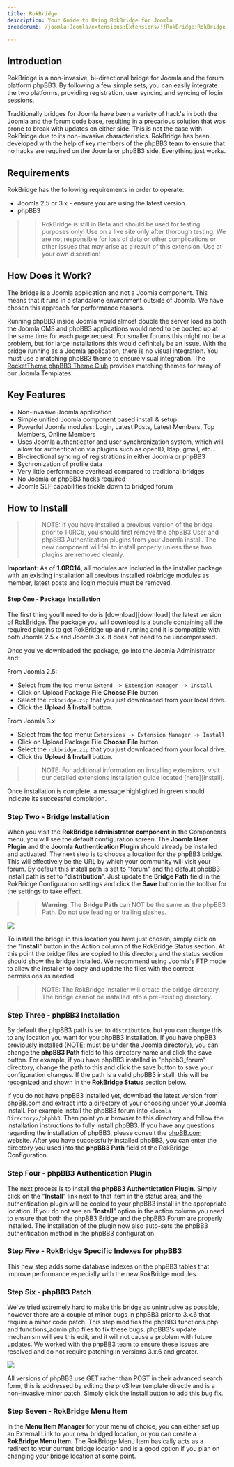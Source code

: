 ```yaml
---
title: RokBridge
description: Your Guide to Using RokBridge for Joomla
breadcrumb: /joomla:Joomla/extensions:Extensions/!!RokBridge:RokBridge

---
```


Introduction
-----
RokBridge is a non-invasive, bi-directional bridge for Joomla and the forum platform phpBB3. By following a few simple sets, you can easily integrate the two platforms, providing registration, user syncing and syncing of login sessions.

Traditionally bridges for Joomla have been a variety of hack's in both the Joomla and the forum code base, resulting in a precarious solution that was prone to break with updates on either side. This is not the case with RokBridge due to its non-invasive characteristics. RokBridge has been developed with the help of key members of the phpBB3 team to ensure that no hacks are required on the Joomla or phpBB3 side. Everything just works.

Requirements
-----
RokBridge has the following requirements in order to operate:

* Joomla 2.5 or 3.x - ensure you are using the latest version.
* phpBB3

>> RokBridge is still in Beta and should be used for testing purposes only! Use on a live site only after thorough testing. We are not responsible for loss of data or other complications or other issues that may arise as a result of this extension. Use at your own discretion!

How Does it Work?
-----
The bridge is a Joomla application and not a Joomla component. This means that it runs in a standalone environment outside of Joomla. We have chosen this approach for performance reasons. 

Running phpBB3 inside Joomla would almost double the server load as both the Joomla CMS and phpBB3 applications would need to be booted up at the same time for each page request. For smaller forums this might not be a problem, but for large installations this would definitely be an issue. With the bridge running as a Joomla application, there is no visual integration. You must use a matching phpBB3 theme to ensure visual integration. The [RocketTheme phpBB3 Theme Club][theme] provides matching themes for many of our Joomla Templates.

Key Features
-----
* Non-invasive Joomla application
* Simple unified Joomla component based install & setup
* Powerful Joomla modules: Login, Latest Posts, Latest Members, Top Members, Online Members
* Uses Joomla authenticator and user synchronization system, which will allow for authentication via plugins such as openID, ldap, gmail, etc...
* Bi-directional syncing of registrations in either Joomla or phpBB3
* Sychronization of profile data
* Very little performance overhead compared to traditional bridges
* No Joomla or phpBB3 hacks required
* Joomla SEF capabilities trickle down to bridged forum

How to Install
--------------
>> NOTE: If you have installed a previous version of the bridge prior to 1.0RC6, you should first remove the phpBB3 User and phpBB3 Authentication plugins from your Joomla install. The new component will fail to install properly unless these two plugins are removed cleanly.

**Important**: As of **1.0RC14**, all modules are included in the installer package with an existing installation all previous installed rokbridge modules as member, latest posts and login module must be removed.

#### Step One - Package Installation
The first thing you’ll need to do is [download][download] the latest version of RokBridge. The package you will download is a bundle containing all the required plugins to get RokBridge up and running and it is compatible with both Joomla 2.5.x and Joomla 3.x. It does not need to be uncompressed. 

Once you've downloaded the package, go into the Joomla Administrator and:

From Joomla 2.5:

* Select from the top menu: `Extend -> Extension Manager -> Install`
* Click on Upload Package File **Choose File** button
* Select the `rokbridge.zip` that you just downloaded from your local drive.
* Click the **Upload & Install** button.

From Joomla 3.x:

* Select from the top menu: `Extensions -> Extension Manager -> Install`
* Click on Upload Package File **Choose File** button
* Select the `rokbridge.zip` that you just downloaded from your local drive.
* Click the **Upload & Install** button.

>> NOTE: For additional information on installing extensions, visit our detailed extensions installation guide located [here][install].

Once installation is complete, a message highlighted in green should indicate its successful completion.

### Step Two - Bridge Installation

When you visit the **RokBridge administrator component** in the Components menu, you will see the default configuration screen. The **Joomla User Plugin** and the **Joomla Authentication Plugin** should already be installed and activated. The next step is to choose a location for the phpBB3 bridge. This will effectively be the URL by which your community will visit your forum. By default this install path is set to "forum" and the default phpBB3 install path is set to "**distribution**". Just update the **Bridge Path** field in the RokBridge Configuration settings and click the **Save** button in the toolbar for the settings to take effect. 

>> **Warning**: The **Bridge Path** can NOT be the same as the phpBB3 Path. Do not use leading or trailing slashes.

![][rokbridge1]

To install the bridge in this location you have just chosen, simply click on the "**Install**" button in the Action column of the RokBridge Status section. At this point the bridge files are copied to this directory and the status section should show the bridge installed. We recommend using Joomla's FTP mode to allow the installer to copy and update the files with the correct permissions as needed.

>> NOTE: The RokBridge installer will create the bridge directory. The bridge cannot be installed into a pre-existing directory.

### Step Three - phpBB3 Installation
By default the phpBB3 path is set to `distribution`, but you can change this to any location you want for you phpBB3 installation. If you have phpBB3 previously installed (NOTE: must be under the Joomla directory), you can change the **phpBB3 Path** field to this directory name and click the save button. For example, if you have phpBB3 installed in "phpbb3_forum" directory, change the path to this and click the save button to save your configuration changes. If the path is a valid phpBB3 install, this will be recognized and shown in the **RokBridge Status** section below.

If you do not have phpBB3 installed yet, download the latest version from [phpBB.com][phpbb] and extract into a directory of your choosing under your Joomla install. For example install the phpBB3 forum into `<Joomla Directory>/phpbb3`. Then point your browser to this directory and follow the installation instructions to fully install phpBB3. If you have any questions regarding the installation of phpBB3, please consult the [phpBB.com][phpbb] website. After you have successfully installed phpBB3, you can enter the directory you used into the **phpBB3 Path** field of the RokBridge Configuration.

### Step Four - phpBB3 Authentication Plugin
The next process is to install the **phpBB3 Authentictation Plugin**. Simply click on the "**Install**" link next to that item in the status area, and the authentication plugin will be copied to your phpBB3 install in the appropriate location. If you do not see an "**Install**" option in the action column you need to ensure that both the phpBB3 Bridge and the phpBB3 Forum are properly installed. The installation of the plugin now also auto-sets the phpBB3 authentication method in the phpBB3 configuration.

### Step Five - RokBridge Specific Indexes for phpBB3
This new step adds some database indexes on the phpBB3 tables that improve performance especially with the new RokBridge modules.

### Step Six - phpBB3 Patch
We've tried extremely hard to make this bridge as unintrusive as possible, however there are a couple of minor bugs in phpBB3 prior to 3.x.6 that require a minor code patch. This step modifies the phpBB3 functions.php and functions_admin.php files to fix these bugs. phpBB3's update mechanism will see this edit, and it will not cause a problem with future updates. We worked with the phpBB3 team to ensure these issues are resolved and do not require patching in versions 3.x.6 and greater.

![][rokbridge2]

All versions of phpBB3 use GET rather than POST in their advanced search form, this is addressed by editing the proSilver template directly and is a non-invasive minor patch. Simply click the Install button to add this bug fix.

### Step Seven - RokBridge Menu Item
In the **Menu Item Manager** for your menu of choice, you can either set up an External Link to your new bridged location, or you can create a **RokBridge Menu Item**. The RokBridge Menu Item basically acts as a redirect to your current bridge location and is a good option if you plan on changing your bridge location at some point.

[featured]: assets/rokbridge.jpeg
[rokbridge-download]: http://www.rockettheme.com/extensions-joomla/rokbridge
[rokbridge1]: assets/rokbridge_1.jpg
[rokbridge2]: assets/rokbridge_2.jpg
[gantrywidget]: assets/wp_RokBridge_gantrywidget.jpeg
[phpbb]: http://phpbb.com
[theme]: http://www.rockettheme.com/phpbb3